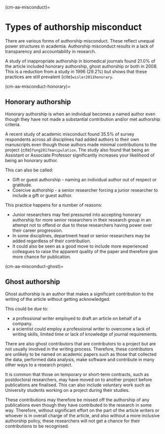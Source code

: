 (cm-aa-misconduct)=
# Types of authorship misconduct

There are various forms of authorship misconduct.
These reflect unequal power structures in academia.
Authorship misconduct results in a lack of transparency and accountability in research.

A study of inappropriate authorship in biomedical journals found 21.0% of the article included honorary authorship, ghost authorship or both in 2008.
This is a reduction from a study in 1996 (29.2%) but shows that these practices are still prevalent {cite}`wislar2011honorary`.

(cm-aa-misconduct-honorary)=
## Honorary authorship
Honorary authorship is when an individual becomes a named author even though they have not made a substantial contribution and/or met authorship criteria.

A recent study of academic misconduct found 35.5% of survey respondents across all disciplines had added authors to their own manuscripts even though those authors made minimal contributions to the project {cite}`fong2017manipulation`.
The study also found that being an Assistant or Associate Professor significantly increases your likelihood of being an honorary author.

This can also be called:
* Gift or guest authorship - naming an individual author out of respect or gratitude.
* Coercive authorship - a senior researcher forcing a junior researcher to include a gift or guest author.

This practice happens for a number of reasons:
* Junior researchers may feel pressured into accepting honorary authorship for more senior researchers in their research group in an attempt not to offend or due to these researchers having power over their career progression.
* In some disciplines, department head or senior researchers may be added regardless of their contribution.
* It could also be seen as a good move to include more experienced colleagues to raise the apparent quality of the paper and therefore give more chance for publication.

(cm-aa-misconduct-ghost)=
## Ghost authorship
Ghost authorship is an author that makes a significant contribution to the writing of the article without getting acknowledged.

This could be due to:
* a professional writer employed to draft an article on behalf of a company.
* a scientist could employ a professional writer to overcome a lack of writing skills, limited time or lack of knowledge of journal requirements.

There are also ghost contributors that are contributors to a project but are not usually involved in the writing process.
Therefore, these contributors are unlikely to be named on academic papers such as those that collected the data, performed data analysis, make software and contribute in many other ways to a research project.

It is common that those on temporary or short-term contracts, such as postdoctoral researchers, may have moved on to another project before publications are finalised.
This can also include voluntary work such as University students working on a project during their studies.

These contributions may therefore be missed off the authorship of any publications even though they have contributed to the research in some way. Therefore, without significant effort on the part of the article writers or whoever is in overall charge of the article, and also without a more inclusive authorship policy, these researchers will not get a chance for their contributions to be recognised.
